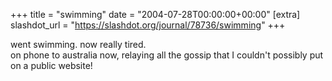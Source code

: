 +++
title = "swimming"
date = "2004-07-28T00:00:00+00:00"
[extra]
slashdot_url = "https://slashdot.org/journal/78736/swimming"
+++

<p>went swimming. now really tired.<br>on phone to australia now, relaying all the gossip that I couldn't possibly put on a public website!</p>

